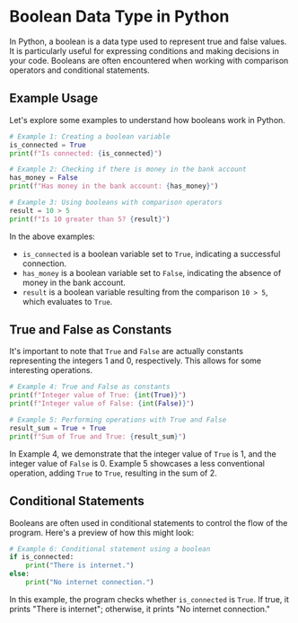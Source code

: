 # Boolean Data Type in Python

In Python, a boolean is a data type used to represent true and false values. It is particularly useful for expressing conditions and making decisions in your code. Booleans are often encountered when working with comparison operators and conditional statements.

## Example Usage

Let's explore some examples to understand how booleans work in Python.

```python
# Example 1: Creating a boolean variable
is_connected = True
print(f"Is connected: {is_connected}")

# Example 2: Checking if there is money in the bank account
has_money = False
print(f"Has money in the bank account: {has_money}")

# Example 3: Using booleans with comparison operators
result = 10 > 5
print(f"Is 10 greater than 5? {result}")
```

In the above examples:

- `is_connected` is a boolean variable set to `True`, indicating a successful connection.
- `has_money` is a boolean variable set to `False`, indicating the absence of money in the bank account.
- `result` is a boolean variable resulting from the comparison `10 > 5`, which evaluates to `True`.

## True and False as Constants

It's important to note that `True` and `False` are actually constants representing the integers 1 and 0, respectively. This allows for some interesting operations.

```python
# Example 4: True and False as constants
print(f"Integer value of True: {int(True)}")
print(f"Integer value of False: {int(False)}")

# Example 5: Performing operations with True and False
result_sum = True + True
print(f"Sum of True and True: {result_sum}")
```

In Example 4, we demonstrate that the integer value of `True` is 1, and the integer value of `False` is 0. Example 5 showcases a less conventional operation, adding `True` to `True`, resulting in the sum of 2.

## Conditional Statements

Booleans are often used in conditional statements to control the flow of the program. Here's a preview of how this might look:

```python
# Example 6: Conditional statement using a boolean
if is_connected:
    print("There is internet.")
else:
    print("No internet connection.")
```

In this example, the program checks whether `is_connected` is `True`. If true, it prints "There is internet"; otherwise, it prints "No internet connection."

